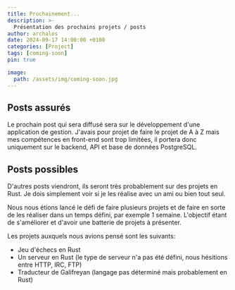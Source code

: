 ```yaml
---
title: Prochainement...
description: >-
  Présentation des prochains projets / posts
author: archalos
date: 2024-09-17 14:00:00 +0100
categories: [Project]
tags: [coming-soon]
pin: true

image:
  path: /assets/img/coming-soon.jpg
---
```


## Posts assurés
Le prochain post qui sera diffusé sera sur le développement d'une application de gestion. J'avais pour projet de faire le projet de A à Z mais mes compétences en front-end sont trop limitées, il portera donc uniquement sur le backend, API et base de données PostgreSQL.

## Posts possibles
D'autres posts viendront, ils seront très probablement sur des projets en Rust. Je dois simplement voir si je les réalise avec un ami ou bien tout seul.

Nous nous étions lancé le défi de faire plusieurs projets et de faire en sorte de les réaliser dans un temps défini, par exemple 1 semaine. L'objectif étant de s'améliorer et d'avoir une batterie de projets à présenter.

Les projets auxquels nous avions pensé sont les suivants:

* Jeu d'échecs en Rust
* Un serveur en Rust (le type de serveur n'a pas été défini, nous hésitions entre HTTP, IRC, FTP)
* Traducteur de Galifreyan (langage pas déterminé mais probablement en Rust)
